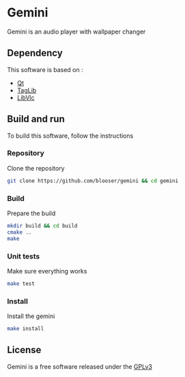 # Gemini

Gemini is an audio player with wallpaper changer

## Dependency

This software is based on :
 - [Qt](https://www.qt.io/)
 - [TagLib](https://taglib.org/)
 - [LibVlc](https://wiki.videolan.org/LibVLC)

## Build and run

To build this software, follow the instructions

### Repository

Clone the repository

```bash
git clone https://github.com/blooser/gemini && cd gemini
```

### Build

Prepare the build

```bash
mkdir build && cd build
cmake ..
make
```

### Unit tests

Make sure everything works

```bash
make test
```

### Install

Install the gemini

```bash
make install
```

## License

Gemini is a free software released under the [GPLv3](https://www.gnu.org/licenses/gpl-3.0.en.html) 

